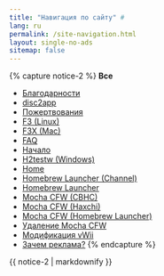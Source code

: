 ```yaml
---
title: "Навигация по сайту" #
lang: ru
permalink: /site-navigation.html
layout: single-no-ads
sitemap: false
---
```


{% capture notice-2 %}
**Все**

+ [Благодарности](credits)
+ [disc2app](disc2app)
+ [Пожертвования](donations)
+ [F3 (Linux)](f3-linux)
+ [F3X (Mac)](f3x-mac)
+ [FAQ](faq)
+ [Начало](get-started)
+ [H2testw (Windows)](h2testw-windows)
+ [Home](/)
+ [Homebrew Launcher (Channel)](homebrew-launcher-channel)
+ [Homebrew Launcher](homebrew-launcher)
+ [Mocha CFW (CBHC)](mocha-cfw-cbhc)
+ [Mocha CFW (Haxchi)](mocha-cfw-haxchi)
+ [Mocha CFW (Homebrew Launcher)](mocha-cfw-homebrew-launcher)
+ [Удаление Mocha CFW](uninstall-mocha-cfw)
+ [Модификация vWii](vwii-modding)
+ [Зачем реклама?](why-ads)
{% endcapture %}
<div class="notice--primary">{{ notice-2 | markdownify }}</div>